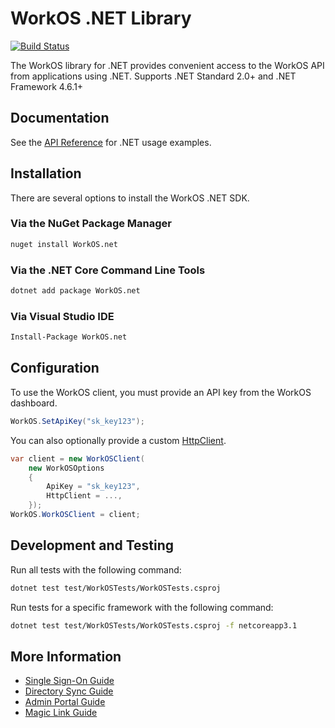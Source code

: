# WorkOS .NET Library

[![Build Status](https://workos.semaphoreci.com/badges/workos-dotnet/branches/main.svg?style=shields&key=343c1d18-79da-4ea3-89ce-8a6195a9d3d9)](https://workos.semaphoreci.com/projects/workos-dotnet)

The WorkOS library for .NET provides convenient access to the WorkOS API from applications using .NET.
Supports .NET Standard 2.0+ and .NET Framework 4.6.1+

## Documentation

See the [API Reference](https://workos.com/docs/reference/client-libraries) for .NET usage examples.

## Installation

There are several options to install the WorkOS .NET SDK.

### Via the NuGet Package Manager

```sh
nuget install WorkOS.net
```

### Via the .NET Core Command Line Tools

```sh
dotnet add package WorkOS.net
```

### Via Visual Studio IDE

```sh
Install-Package WorkOS.net
```

## Configuration

To use the WorkOS client, you must provide an API key from the WorkOS dashboard.

```c#
WorkOS.SetApiKey("sk_key123");
```

You can also optionally provide a custom [HttpClient](https://docs.microsoft.com/en-us/dotnet/api/system.net.http.httpclient).

```c#
var client = new WorkOSClient(
    new WorkOSOptions
    {
        ApiKey = "sk_key123",
        HttpClient = ...,
    });
WorkOS.WorkOSClient = client;
```

## Development and Testing

Run all tests with the following command:

```sh
dotnet test test/WorkOSTests/WorkOSTests.csproj
```

Run tests for a specific framework with the following command:

```sh
dotnet test test/WorkOSTests/WorkOSTests.csproj -f netcoreapp3.1
```

## More Information

* [Single Sign-On Guide](https://workos.com/docs/sso/guide)
* [Directory Sync Guide](https://workos.com/docs/directory-sync/guide)
* [Admin Portal Guide](https://workos.com/docs/admin-portal/guide)
* [Magic Link Guide](https://workos.com/docs/magic-link/guide)
